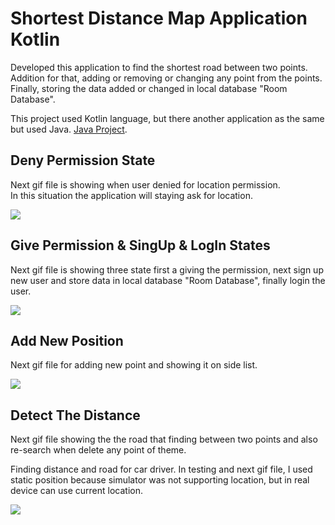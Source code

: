 # Shortest Distance Map Application Kotlin

Developed this application to find the shortest road between two points. Addition for that, adding or removing or changing any point from the points. Finally, storing the data added or changed in local database "Room Database".

This project used Kotlin language, but there another application as the same but used Java. [Java Project](https://github.com/TahaGitHub/Map_Alpplication_Java).

## Deny Permission State

Next gif file is showing when user denied for location permission.\
In this situation the application will staying ask for location.

![](Permission.gif)

## Give Permission & SingUp & LogIn States

Next gif file is showing three state first a giving the permission, next sign up new user and store data in local database "Room Database", finally login the user.

![](SingUp%20and%20SingIn.gif)

## Add New Position

Next gif file for adding new point and showing it on side list.

![](Add%20New%20Place.gif)


## Detect The Distance

Next gif file showing the the road that finding between two points and also re-search when delete any point of theme.
  
Finding distance and road for car driver. In testing and next gif file, I used static position because simulator was not supporting location, but in real device can use current location.

![](Rote%20Olustur.gif)

